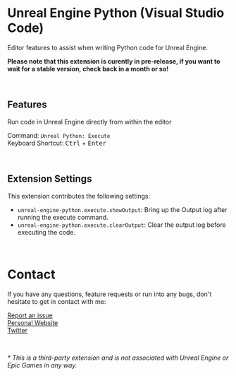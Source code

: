 # Unreal Engine Python (Visual Studio Code)

Editor features to assist when writing Python code for Unreal Engine.

**Please note that this extension is curently in pre-release, if you want to wait for a stable version, check back in a month or so!**

<br>

## Features

Run code in Unreal Engine directly from within the editor

Command: `Unreal Python: Execute` <br>
Keyboard Shortcut: <kbd>Ctrl</kbd> + <kbd>Enter</kbd>

<br>

## Extension Settings

This extension contributes the following settings:

* `unreal-engine-python.execute.showOutput`: Bring up the Output log after running the execute command.
* `unreal-engine-python.execute.clearOutput`: Clear the output log before executing the code.

<br>

# Contact
If you have any questions, feature requests or run into any bugs, don't hesitate to get in contact with me:

[Report an issue](https://github.com/nils-soderman/vscode-motionbuilder/issues "Report a bug on the GitHub repository")<br>
[Personal Website](https://nilssoderman.com)<br>
[Twitter](https://twitter.com/nilssoderman "@nilssoderman")

<br>

_* This is a third-party extension and is not associated with Unreal Engine or Epic Games in any way._
